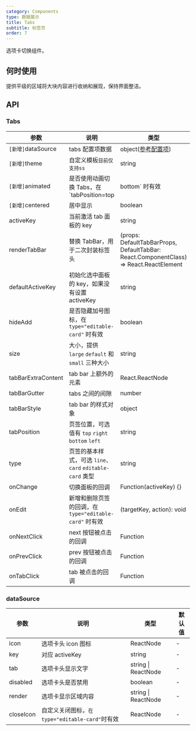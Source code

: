 ```yaml
---
category: Components
type: 数据展示
title: Tabs
subtitle: 标签页
order: 7
---
```


选项卡切换组件。

## 何时使用

提供平级的区域将大块内容进行收纳和展现，保持界面整洁。

## API

### Tabs

| 参数 | 说明 | 类型 | 默认值 | 版本 |
| --- | --- | --- | --- | --- |
| `[新增]`dataSource | tabs 配置项数据 | object([参考配置项](#dataSource)) | - |  |
| `[新增]`theme | 自定义模板`目前仅支持ss` | string | 'ss' |  |
| `[新增]`animated | 是否使用动画切换 Tabs，在 `tabPosition=top|bottom` 时有效 | boolean \| {inkBar:boolean, tabPane:boolean} | false, 当 type="card" 时为 false |  |
| `[新增]`centered | 居中显示 | boolean | false |
| activeKey | 当前激活 tab 面板的 key | string | 无 |  |
| renderTabBar | 替换 TabBar，用于二次封装标签头 | (props: DefaultTabBarProps, DefaultTabBar: React.ComponentClass) => React.ReactElement | 无 | 3.9.0 |
| defaultActiveKey | 初始化选中面板的 key，如果没有设置 activeKey | string | 第一个面板 |  |
| hideAdd | 是否隐藏加号图标，在 `type="editable-card"` 时有效 | boolean | false |  |
| size | 大小，提供 `large` `default` 和 `small` 三种大小 | string | 'default' |  |
| tabBarExtraContent | tab bar 上额外的元素 | React.ReactNode | 无 |  |
| tabBarGutter | tabs 之间的间隙 | number | 无 | 3.2.0 |
| tabBarStyle | tab bar 的样式对象 | object | - |  |
| tabPosition | 页签位置，可选值有 `top` `right` `bottom` `left` | string | 'top' |  |
| type | 页签的基本样式，可选 `line`、`card` `editable-card` 类型 | string | 'line' |  |
| onChange | 切换面板的回调 | Function(activeKey) {} | 无 |  |
| onEdit | 新增和删除页签的回调，在 `type="editable-card"` 时有效 | (targetKey, action): void | 无 |  |
| onNextClick | next 按钮被点击的回调 | Function | 无 |  |
| onPrevClick | prev 按钮被点击的回调 | Function | 无 |  |
| onTabClick | tab 被点击的回调 | Function | 无 |  |

### dataSource

| 参数      | 说明                                            | 类型                | 默认值 |
| --------- | ----------------------------------------------- | ------------------- | ------ |
| icon      | 选项卡头 icon 图标                              | ReactNode           | -      |
| key       | 对应 activeKey                                  | string              | -      |
| tab       | 选项卡头显示文字                                | string \| ReactNode | -      |
| disabled  | 选项卡头是否禁用                                | boolean             | -      |
| render    | 选项卡显示区域内容                              | string \| ReactNode | -      |
| closeIcon | 自定义关闭图标，`在 type="editable-card"`时有效 | ReactNode           | -      |
